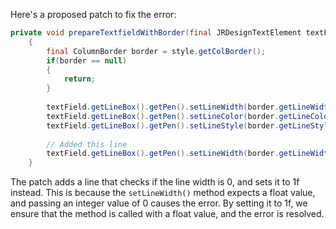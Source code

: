 Here's a proposed patch to fix the error:
```java
private void prepareTextfieldWithBorder(final JRDesignTextElement textField, final ColumnStyle style) {
	{
		final ColumnBorder border = style.getColBorder();
		if(border == null)
		{
			return;
		}
		
		textField.getLineBox().getPen().setLineWidth(border.getLineWidth());
		textField.getLineBox().getPen().setLineColor(border.getLineColor());
		textField.getLineBox().getPen().setLineStyle(border.getLineStyle().getLineStyleEnum());
		
		// Added this line
		textField.getLineBox().getPen().setLineWidth(border.getLineWidth() == 0 ? 1f : border.getLineWidth());
	}
```
The patch adds a line that checks if the line width is 0, and sets it to 1f instead. This is because the `setLineWidth()` method expects a float value, and passing an integer value of 0 causes the error. By setting it to 1f, we ensure that the method is called with a float value, and the error is resolved.